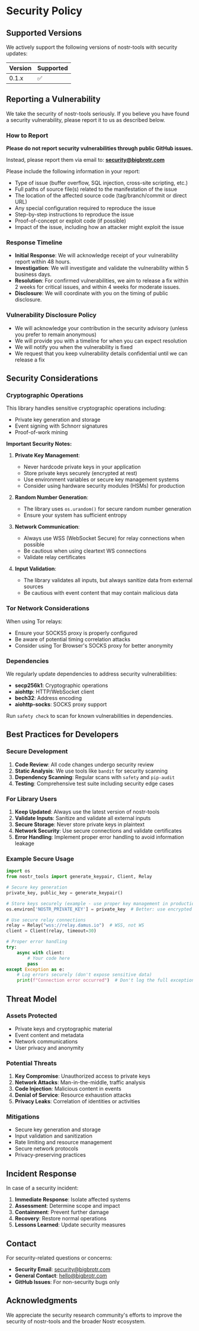 # Security Policy

## Supported Versions

We actively support the following versions of nostr-tools with security updates:

| Version | Supported          |
| ------- | ------------------ |
| 0.1.x   | :white_check_mark: |

## Reporting a Vulnerability

We take the security of nostr-tools seriously. If you believe you have found a security vulnerability, please report it to us as described below.

### How to Report

**Please do not report security vulnerabilities through public GitHub issues.**

Instead, please report them via email to: **security@bigbrotr.com**

Please include the following information in your report:

- Type of issue (buffer overflow, SQL injection, cross-site scripting, etc.)
- Full paths of source file(s) related to the manifestation of the issue
- The location of the affected source code (tag/branch/commit or direct URL)
- Any special configuration required to reproduce the issue
- Step-by-step instructions to reproduce the issue
- Proof-of-concept or exploit code (if possible)
- Impact of the issue, including how an attacker might exploit the issue

### Response Timeline

- **Initial Response**: We will acknowledge receipt of your vulnerability report within 48 hours.
- **Investigation**: We will investigate and validate the vulnerability within 5 business days.
- **Resolution**: For confirmed vulnerabilities, we aim to release a fix within 2 weeks for critical issues, and within 4 weeks for moderate issues.
- **Disclosure**: We will coordinate with you on the timing of public disclosure.

### Vulnerability Disclosure Policy

- We will acknowledge your contribution in the security advisory (unless you prefer to remain anonymous)
- We will provide you with a timeline for when you can expect resolution
- We will notify you when the vulnerability is fixed
- We request that you keep vulnerability details confidential until we can release a fix

## Security Considerations

### Cryptographic Operations

This library handles sensitive cryptographic operations including:

- Private key generation and storage
- Event signing with Schnorr signatures
- Proof-of-work mining

**Important Security Notes:**

1. **Private Key Management**:
   - Never hardcode private keys in your application
   - Store private keys securely (encrypted at rest)
   - Use environment variables or secure key management systems
   - Consider using hardware security modules (HSMs) for production

2. **Random Number Generation**:
   - The library uses `os.urandom()` for secure random number generation
   - Ensure your system has sufficient entropy

3. **Network Communication**:
   - Always use WSS (WebSocket Secure) for relay connections when possible
   - Be cautious when using cleartext WS connections
   - Validate relay certificates

4. **Input Validation**:
   - The library validates all inputs, but always sanitize data from external sources
   - Be cautious with event content that may contain malicious data

### Tor Network Considerations

When using Tor relays:

- Ensure your SOCKS5 proxy is properly configured
- Be aware of potential timing correlation attacks
- Consider using Tor Browser's SOCKS proxy for better anonymity

### Dependencies

We regularly update dependencies to address security vulnerabilities:

- **secp256k1**: Cryptographic operations
- **aiohttp**: HTTP/WebSocket client
- **bech32**: Address encoding
- **aiohttp-socks**: SOCKS proxy support

Run `safety check` to scan for known vulnerabilities in dependencies.

## Best Practices for Developers

### Secure Development

1. **Code Review**: All code changes undergo security review
2. **Static Analysis**: We use tools like `bandit` for security scanning
3. **Dependency Scanning**: Regular scans with `safety` and `pip-audit`
4. **Testing**: Comprehensive test suite including security edge cases

### For Library Users

1. **Keep Updated**: Always use the latest version of nostr-tools
2. **Validate Inputs**: Sanitize and validate all external inputs
3. **Secure Storage**: Never store private keys in plaintext
4. **Network Security**: Use secure connections and validate certificates
5. **Error Handling**: Implement proper error handling to avoid information leakage

### Example Secure Usage

```python
import os
from nostr_tools import generate_keypair, Client, Relay

# Secure key generation
private_key, public_key = generate_keypair()

# Store keys securely (example - use proper key management in production)
os.environ['NOSTR_PRIVATE_KEY'] = private_key  # Better: use encrypted storage

# Use secure relay connections
relay = Relay("wss://relay.damus.io")  # WSS, not WS
client = Client(relay, timeout=30)

# Proper error handling
try:
    async with client:
        # Your code here
        pass
except Exception as e:
    # Log errors securely (don't expose sensitive data)
    print(f"Connection error occurred")  # Don't log the full exception
```

## Threat Model

### Assets Protected

- Private keys and cryptographic material
- Event content and metadata
- Network communications
- User privacy and anonymity

### Potential Threats

1. **Key Compromise**: Unauthorized access to private keys
2. **Network Attacks**: Man-in-the-middle, traffic analysis
3. **Code Injection**: Malicious content in events
4. **Denial of Service**: Resource exhaustion attacks
5. **Privacy Leaks**: Correlation of identities or activities

### Mitigations

- Secure key generation and storage
- Input validation and sanitization
- Rate limiting and resource management
- Secure network protocols
- Privacy-preserving practices

## Incident Response

In case of a security incident:

1. **Immediate Response**: Isolate affected systems
2. **Assessment**: Determine scope and impact
3. **Containment**: Prevent further damage
4. **Recovery**: Restore normal operations
5. **Lessons Learned**: Update security measures

## Contact

For security-related questions or concerns:

- **Security Email**: security@bigbrotr.com
- **General Contact**: hello@bigbrotr.com
- **GitHub Issues**: For non-security bugs only

## Acknowledgments

We appreciate the security research community's efforts to improve the security of nostr-tools and the broader Nostr ecosystem.
